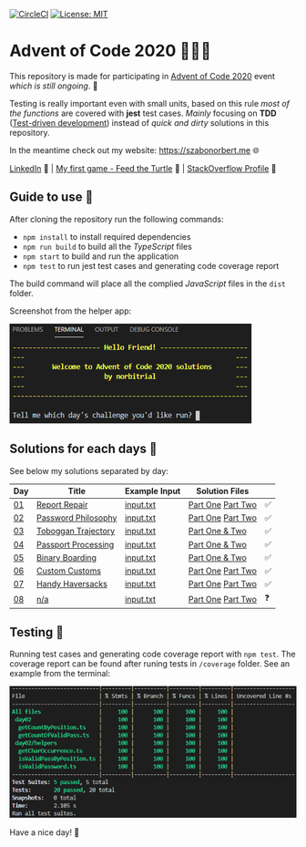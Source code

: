[![CircleCI](https://circleci.com/gh/norbitrial/advent-of-code-2020.svg?style=shield&circle-token=d18854d2a0647b65366601a14dd753679e8f84d8)](https://app.circleci.com/pipelines/github/norbitrial/advent-of-code-2020?branch=main) [![License: MIT](https://img.shields.io/badge/License-MIT-yellow.svg)](https://opensource.org/licenses/MIT)

# Advent of Code 2020 🎄👨‍💻

This repository is made for participating in [Advent of Code 2020](https://adventofcode.com/2020/about) event _which is still ongoing_. 🚧

Testing is really important even with small units, based on this rule _most of the functions_ are covered with **jest** test cases. _Mainly_ focusing on **TDD** ([Test-driven development](https://en.wikipedia.org/wiki/Test-driven_development)) instead of _quick and dirty_ solutions in this repository.

In the meantime check out my website: https://szabonorbert.me 🌐

[LinkedIn](https://www.linkedin.com/in/norbertszabo1988/) 📝 | [My first game - Feed the Turtle](https://feed-the-turtle.szabonorbert.me/) 🐢 | [StackOverflow Profile](https://stackoverflow.com/users/7599510/norbitrial?tab=profile) 🔮

## Guide to use 📙

After cloning the repository run the following commands:

- `npm install` to install required dependencies
- `npm run build` to build all the _TypeScript_ files
- `npm start` to build and run the application
- `npm test` to run jest test cases and generating code coverage report

The build command will place all the complied _JavaScript_ files in the `dist` folder.

Screenshot from the helper app:

![App-Screenshot](/assets/example_screenshot_01.png)

## Solutions for each days 🔮

See below my solutions separated by day:

| Day                                       | Title                                             | Example Input                     | Solution Files                                                                                     |     |
| ----------------------------------------- | ------------------------------------------------- | --------------------------------- | -------------------------------------------------------------------------------------------------- | --- |
| [01](https://adventofcode.com/2020/day/1) | [Report Repair](/src/day01/description.txt)       | [input.txt](/src/day01/input.txt) | [Part One](/src/day01/findTwoSum.ts) [Part Two](/src/day01/findThreeSum.ts)                        | ✅  |
| [02](https://adventofcode.com/2020/day/2) | [Password Philosophy](/src/day02/description.txt) | [input.txt](/src/day02/input.txt) | [Part One](/src/day02/getCountOfValidPass.ts) [Part Two](/src/day02/getCountByPosition.ts)         | ✅  |
| [03](https://adventofcode.com/2020/day/3) | [Toboggan Trajectory](/src/day03/description.txt) | [input.txt](/src/day03/input.txt) | [Part One & Two](/src/day03/getCountOfTrees.ts)                                                    | ✅  |
| [04](https://adventofcode.com/2020/day/4) | [Passport Processing](/src/day04/description.txt) | [input.txt](/src/day04/input.txt) | [Part One & Two](/src/day04/getCountOfValidPass.ts)                                                | ✅  |
| [05](https://adventofcode.com/2020/day/5) | [Binary Boarding](/src/day05/description.txt)     | [input.txt](/src/day05/input.txt) | [Part One & Two](/src/day05/index.ts)                                                              | ✅  |
| [06](https://adventofcode.com/2020/day/6) | [Custom Customs](/src/day06/description.txt)      | [input.txt](/src/day06/input.txt) | [Part One](/src/day06/quickAndDirty/part01.ts) [Part Two](/src/day06/quickAndDirty/part02.ts)      | ✅  |
| [07](https://adventofcode.com/2020/day/7) | [Handy Haversacks](/src/day07/description.txt)    | [input.txt](/src/day07/input.txt) | [Part One](/src/day07/helpers/getBagColorsCount.ts) [Part Two](/src/day07/helpers/getBagsCount.ts) | ✅  |
| [08](https://adventofcode.com/2020/day/8) | [n/a](/src/day08/description.txt)                 | [input.txt](/src/day08/input.txt) | [Part One](/src/day08/part01.ts) [Part Two](/src/day08/part02.ts)                                  | ❓  |

## Testing 🧪

Running test cases and generating code coverage report with `npm test`. The coverage report can be found after runing tests in `/coverage` folder. See an example from the terminal:

![Jest-Screenshot](/assets/example_screenshot_02.png)

Have a nice day! 👋

